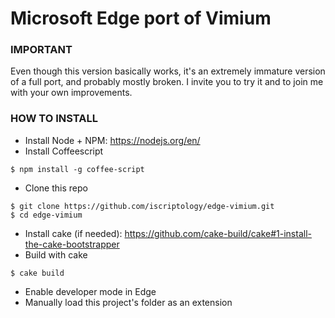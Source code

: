Microsoft Edge port of Vimium
=============================

### IMPORTANT
Even though this version basically works, it's an extremely immature version of a full port, and probably mostly broken. I invite you to try it and to join me with your own improvements.

### HOW TO INSTALL
* Install Node + NPM: https://nodejs.org/en/
* Install Coffeescript
```
$ npm install -g coffee-script
```
* Clone this repo
```
$ git clone https://github.com/iscriptology/edge-vimium.git 
$ cd edge-vimium
```
* Install cake (if needed): https://github.com/cake-build/cake#1-install-the-cake-bootstrapper
* Build with cake
```
$ cake build
```
* Enable developer mode in Edge
* Manually load this project's folder as an extension
